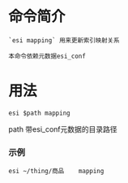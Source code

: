 # 命令简介 

    `esi mapping` 用来更新索引映射关系
    
    本命令依赖元数据esi_conf

用法
=======

```
esi $path mapping
```

path 带esi_conf元数据的目录路径


### 示例

```
esi ~/thing/商品    mapping
```